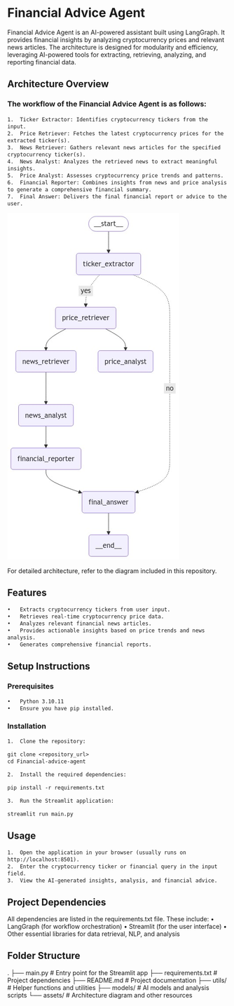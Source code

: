 
# Financial Advice Agent

Financial Advice Agent is an AI-powered assistant built using LangGraph. It provides financial insights by analyzing cryptocurrency prices and relevant news articles. The architecture is designed for modularity and efficiency, leveraging AI-powered tools for extracting, retrieving, analyzing, and reporting financial data.

## Architecture Overview

### The workflow of the Financial Advice Agent is as follows:
	1.	Ticker Extractor: Identifies cryptocurrency tickers from the input.
	2.	Price Retriever: Fetches the latest cryptocurrency prices for the extracted ticker(s).
	3.	News Retriever: Gathers relevant news articles for the specified cryptocurrency ticker(s).
	4.	News Analyst: Analyzes the retrieved news to extract meaningful insights.
	5.	Price Analyst: Assesses cryptocurrency price trends and patterns.
	6.	Financial Reporter: Combines insights from news and price analysis to generate a comprehensive financial summary.
	7.	Final Answer: Delivers the final financial report or advice to the user.
![image](./graph.png)

For detailed architecture, refer to the diagram included in this repository.

## Features
	•	Extracts cryptocurrency tickers from user input.
	•	Retrieves real-time cryptocurrency price data.
	•	Analyzes relevant financial news articles.
	•	Provides actionable insights based on price trends and news analysis.
	•	Generates comprehensive financial reports.

## Setup Instructions

### Prerequisites
	•	Python 3.10.11
	•	Ensure you have pip installed.

### Installation
	1.	Clone the repository:
```
git clone <repository_url>
cd Financial-advice-agent
```

	2.	Install the required dependencies:
```
pip install -r requirements.txt

```
	3.	Run the Streamlit application:
```
streamlit run main.py
```


## Usage
	1.	Open the application in your browser (usually runs on http://localhost:8501).
	2.	Enter the cryptocurrency ticker or financial query in the input field.
	3.	View the AI-generated insights, analysis, and financial advice.

## Project Dependencies

All dependencies are listed in the requirements.txt file. These include:
	•	LangGraph (for workflow orchestration)
	•	Streamlit (for the user interface)
	•	Other essential libraries for data retrieval, NLP, and analysis

## Folder Structure

.
├── main.py                 # Entry point for the Streamlit app
├── requirements.txt        # Project dependencies
├── README.md               # Project documentation
├── utils/                  # Helper functions and utilities
├── models/                 # AI models and analysis scripts
└── assets/                 # Architecture diagram and other resources
